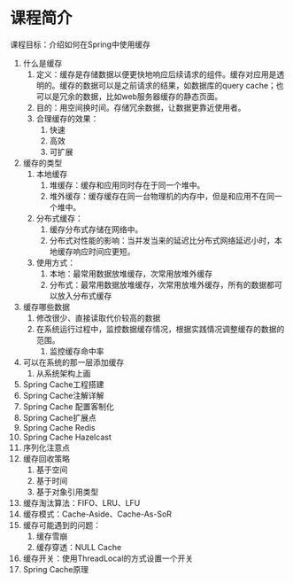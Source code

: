 # 课程简介

课程目标：介绍如何在Spring中使用缓存

1. 什么是缓存
   1. 定义：缓存是存储数据以便更快地响应后续请求的组件。缓存对应用是透明的。缓存的数据可以是之前请求的结果，如数据库的query cache；也可以是冗余的数据，比如web服务器缓存的静态页面。
   2. 目的：用空间换时间。存储冗余数据，让数据更靠近使用者。
   3. 合理缓存的效果：
      1. 快速
      2. 高效
      3. 可扩展
2. 缓存的类型
   1. 本地缓存
      1. 堆缓存：缓存和应用同时存在于同一个堆中。
      2. 堆外缓存：缓存缓存在同一台物理机的内存中，但是和应用不在同一个堆中。
   2. 分布式缓存：
      1. 缓存分布式存储在网络中。
      2. 分布式对性能的影响：当并发当来的延迟比分布式网络延迟小时，本地缓存响应时间应更短。
   3. 使用方式：
      1. 本地：最常用数据放堆缓存，次常用放堆外缓存
      2. 分布式：最常用数据放堆缓存，次常用放堆外缓存，所有的数据都可以放入分布式缓存
3. 缓存哪些数据
   1. 修改很少、直接读取代价较高的数据
   2. 在系统运行过程中，监控数据缓存情况，根据实践情况调整缓存的数据的范围。
      1. 监控缓存命中率
4. 可以在系统的那一层添加缓存
   1. 从系统架构上画
5. Spring Cache工程搭建
6. Spring Cache注解详解
7. Spring Cache 配置客制化
8. Spring Cache扩展点
9. Spring Cache Redis
10. Spring Cache Hazelcast
11. 序列化注意点
12. 缓存回收策略
    1. 基于空间
    2. 基于时间
    3. 基于对象引用类型
13. 缓存淘汰算法：FIFO、LRU、LFU
14. 缓存模式：Cache-Aside、Cache-As-SoR
15. 缓存可能遇到的问题：
    1. 缓存雪崩
    2. 缓存穿透：NULL Cache
16. 缓存开关：使用ThreadLocal的方式设置一个开关
17. Spring Cache原理



